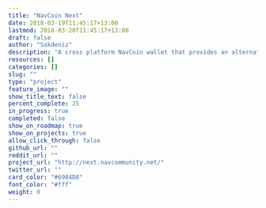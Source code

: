 ```yaml
---
title: "NavCoin Next"
date: 2018-03-19T11:45:17+13:00
lastmod: 2018-03-20T11:45:17+13:00
draft: false
author: "Sakdeniz"
description: "A cross platform NavCoin wallet that provides an alternative to NavCoin Core and an even more user friendly graphical interface."
resources: []
categories: []
slug: ""
type: "project"
feature_image: ""
show_title_text: false
percent_complete: 25
in_progress: true
completed: false
show_on_roadmap: true
show_on_projects: true
allow_click_through: false
github_url: ""
reddit_url: ""
project_url: "http://next.navcommunity.net/"
twitter_url: ""
card_color: "#6984D8"
font_color: "#fff"
weight: 0
---
```

